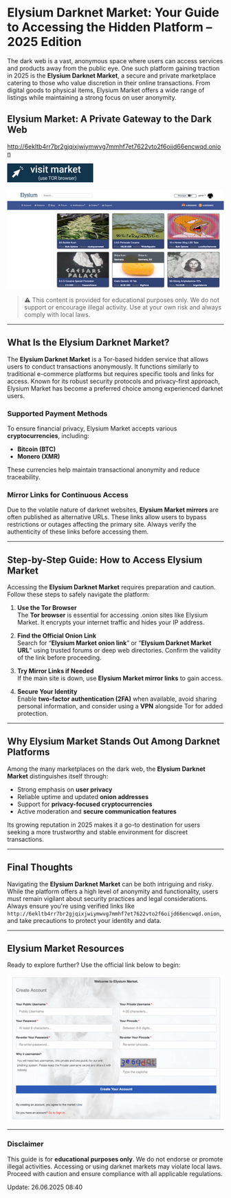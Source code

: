 

# Elysium Darknet Market: Your Guide to Accessing the Hidden Platform – 2025 Edition

The dark web is a vast, anonymous space where users can access services and products away from the public eye. One such platform gaining traction in 2025 is the **Elysium Darknet Market**, a secure and private marketplace catering to those who value discretion in their online transactions. From digital goods to physical items, Elysium Market offers a wide range of listings while maintaining a strong focus on user anonymity.

## Elysium Market: A Private Gateway to the Dark Web

http://6ekltb4rr7br2gjqixjwiymwvg7mmhf7et7622vto2f6oijd66encwqd.onion

[<img src="/thumbnails/left.webp" width="200">](http://6ekltb4rr7br2gjqixjwiymwvg7mmhf7et7622vto2f6oijd66encwqd.onion)

<a href="http://6ekltb4rr7br2gjqixjwiymwvg7mmhf7et7622vto2f6oijd66encwqd.onion"><img src="/thumbnails/crop.webp" alt="Elysium Market Preview" style="max-width: 100%;"></a>

> ⚠️ This content is provided for educational purposes only. We do not support or encourage illegal activity. Use at your own risk and always comply with local laws.

---

## What Is the Elysium Darknet Market?

The **Elysium Darknet Market** is a Tor-based hidden service that allows users to conduct transactions anonymously. It functions similarly to traditional e-commerce platforms but requires specific tools and links for access. Known for its robust security protocols and privacy-first approach, Elysium Market has become a preferred choice among experienced darknet users.

### Supported Payment Methods

To ensure financial privacy, Elysium Market accepts various **cryptocurrencies**, including:

- **Bitcoin (BTC)**
- **Monero (XMR)**

These currencies help maintain transactional anonymity and reduce traceability.

### Mirror Links for Continuous Access

Due to the volatile nature of darknet websites, **Elysium Market mirrors** are often published as alternative URLs. These links allow users to bypass restrictions or outages affecting the primary site. Always verify the authenticity of these links before accessing them.

---

## Step-by-Step Guide: How to Access Elysium Market

Accessing the **Elysium Darknet Market** requires preparation and caution. Follow these steps to safely navigate the platform:

1. **Use the Tor Browser**  
   The **Tor browser** is essential for accessing .onion sites like Elysium Market. It encrypts your internet traffic and hides your IP address.

2. **Find the Official Onion Link**  
   Search for “**Elysium Market onion link**” or “**Elysium Darknet Market URL**” using trusted forums or deep web directories. Confirm the validity of the link before proceeding.

3. **Try Mirror Links if Needed**  
   If the main site is down, use **Elysium Market mirror links** to gain access.

4. **Secure Your Identity**  
   Enable **two-factor authentication (2FA)** when available, avoid sharing personal information, and consider using a **VPN** alongside Tor for added protection.

---

## Why Elysium Market Stands Out Among Darknet Platforms

Among the many marketplaces on the dark web, the **Elysium Darknet Market** distinguishes itself through:

- Strong emphasis on **user privacy**
- Reliable uptime and updated **onion addresses**
- Support for **privacy-focused cryptocurrencies**
- Active moderation and **secure communication features**

Its growing reputation in 2025 makes it a go-to destination for users seeking a more trustworthy and stable environment for discreet transactions.

---

## Final Thoughts

Navigating the **Elysium Darknet Market** can be both intriguing and risky. While the platform offers a high level of anonymity and functionality, users must remain vigilant about security practices and legal considerations. Always ensure you're using verified links like `http://6ekltb4rr7br2gjqixjwiymwvg7mmhf7et7622vto2f6oijd66encwqd.onion`, and take precautions to protect your identity and data.

---

## Elysium Market Resources

Ready to explore further? Use the official link below to begin:

<a href="http://6ekltb4rr7br2gjqixjwiymwvg7mmhf7et7622vto2f6oijd66encwqd.onion"><img src="/thumbnails/static.webp" alt="Elysium Login" style="max-width: 100%;"></a>

---

### Disclaimer

This guide is for **educational purposes only**. We do not endorse or promote illegal activities. Accessing or using darknet markets may violate local laws. Proceed with caution and ensure compliance with all applicable regulations.
















Update:  26.06.2025 08:40